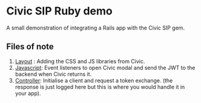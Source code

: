 # Civic SIP Ruby demo

A small demonstration of integrating a Rails app with the Civic SIP gem.

## Files of note

1. [Layout](app/views/layout/application.html.erb) : Adding the CSS and JS libraries from Civic.
2. [Javascript](app/assets/javascripts/application.js): Event listeners to open Civic modal and send the JWT to the backend when Civic returns it.
3. [Controller](app/controllers/civic_controller.rb): Initialise a client and request a token exchange. (the response is just logged here but this is where you would handle it in your app).